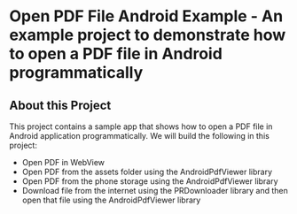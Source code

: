 # Open PDF File Android Example - An example project to demonstrate how to open a PDF file in Android programmatically

## About this Project  
This project contains a sample app that shows how to open a PDF file in Android application programmatically. We will build the following in this project:  
* Open PDF in WebView
* Open PDF from the assets folder using the AndroidPdfViewer library
* Open PDF from the phone storage using the AndroidPdfViewer library
* Download file from the internet using the PRDownloader library and then open that file using the AndroidPdfViewer library
